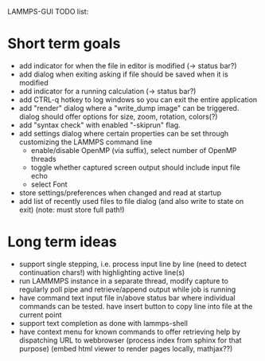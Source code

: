 LAMMPS-GUI TODO list:

# Short term goals

- add indicator for when the file in editor is modified (-> status bar?)
- add dialog when exiting asking if file should be saved when it is modified
- add indicator for a running calculation (-> status bar?)
- add CTRL-q hotkey to log windows so you can exit the entire application
- add "render" dialog where a "write_dump image" can be triggered. dialog should offer options for size, zoom, rotation, colors(?)
- add "syntax check" with enabled "-skiprun" flag.
- add settings dialog where certain properties can be set through customizing the LAMMPS command line
   + enable/disable OpenMP (via suffix), select number of OpenMP threads
   + toggle whether captured screen output should include input file echo
   + select Font
- store settings/preferences when changed and read at startup
- add list of recently used files to file dialog (and also write to state on exit) (note: must store full path!)

# Long term ideas
- support single stepping, i.e. process input line by line (need to detect continuation chars!) with highlighting active line(s)
- run LAMMMPS instance in a separate thread, modify capture to regularly poll pipe and retrieve/append output while job is running
- have command text input file in/above status bar where individual commands can be tested. have insert button to copy line into file at the current point
- support text completion as done with lammps-shell
- have context menu for known commands to offer retrieving help by dispatching URL to webbrowser (process index from sphinx for that purpose)
  (embed html viewer to render pages locally, mathjax??)
